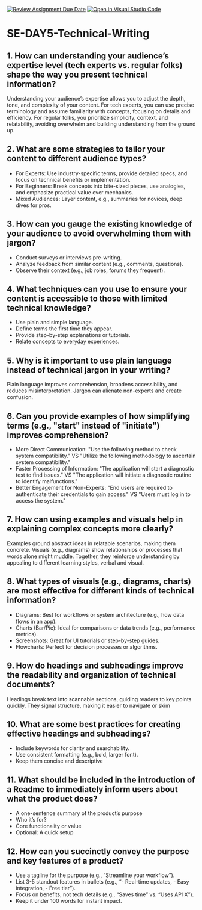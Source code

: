 [![Review Assignment Due Date](https://classroom.github.com/assets/deadline-readme-button-22041afd0340ce965d47ae6ef1cefeee28c7c493a6346c4f15d667ab976d596c.svg)](https://classroom.github.com/a/zsAR-pyY)
[![Open in Visual Studio Code](https://classroom.github.com/assets/open-in-vscode-2e0aaae1b6195c2367325f4f02e2d04e9abb55f0b24a779b69b11b9e10269abc.svg)](https://classroom.github.com/online_ide?assignment_repo_id=18802881&assignment_repo_type=AssignmentRepo)
# SE-DAY5-Technical-Writing
## 1. How can understanding your audience’s expertise level (tech experts vs. regular folks) shape the way you present technical information?
Understanding your audience’s expertise allows you to adjust the depth, tone, and complexity of your content. For tech experts, you can use precise terminology and assume familiarity with concepts, focusing on details and efficiency. For regular folks, you prioritize simplicity, context, and relatability, avoiding overwhelm and building understanding from the ground up.

## 2. What are some strategies to tailor your content to different audience types?
  - For Experts: Use industry-specific terms, provide detailed specs, and focus on technical benefits or implementation.
  - For Beginners: Break concepts into bite-sized pieces, use analogies, and emphasize practical value over mechanics.
  - Mixed Audiences: Layer content, e.g., summaries for novices, deep dives for pros.

## 3. How can you gauge the existing knowledge of your audience to avoid overwhelming them with jargon?
  - Conduct surveys or interviews pre-writing.
  - Analyze feedback from similar content (e.g., comments, questions).
  - Observe their context (e.g., job roles, forums they frequent).

## 4. What techniques can you use to ensure your content is accessible to those with limited technical knowledge?
  - Use plain and simple language.
  - Define terms the first time they appear.
  - Provide step-by-step explanations or tutorials.
  - Relate concepts to everyday experiences.

## 5. Why is it important to use plain language instead of technical jargon in your writing?
Plain language improves comprehension, broadens accessibility, and reduces misinterpretation. Jargon can alienate non-experts and create confusion.

## 6. Can you provide examples of how simplifying terms (e.g., "start" instead of "initiate") improves comprehension?
  - More Direct Communication: 
     "Use the following method to check system compatibility." VS "Utilize the following methodology to ascertain system compatibility."
  - Faster Processing of Information: 
      "The application will start a diagnostic test to find issues." VS "The application will initiate a diagnostic routine to identify malfunctions."
  - Better Engagement for Non-Experts: 
      "End users are required to authenticate their credentials to gain access." VS "Users must log in to access the system."
 
## 7. How can using examples and visuals help in explaining complex concepts more clearly?
Examples ground abstract ideas in relatable scenarios, making them concrete. Visuals (e.g., diagrams) show relationships or processes that words alone might muddle. Together, they reinforce understanding by appealing to different learning styles, verbal and visual.

## 8. What types of visuals (e.g., diagrams, charts) are most effective for different kinds of technical information?
  - Diagrams: Best for workflows or system architecture (e.g., how data flows in an app).
  - Charts (Bar/Pie): Ideal for comparisons or data trends (e.g., performance metrics).
  - Screenshots: Great for UI tutorials or step-by-step guides.
  - Flowcharts: Perfect for decision processes or algorithms.

## 9. How do headings and subheadings improve the readability and organization of technical documents?
Headings break text into scannable sections, guiding readers to key points quickly. They signal structure, making it easier to navigate or skim

## 10. What are some best practices for creating effective headings and subheadings?
  - Include keywords for clarity and searchability.
  - Use consistent formatting (e.g., bold, larger font).
  - Keep them concise and descriptive

## 11. What should be included in the introduction of a Readme to immediately inform users about what the product does?
  - A one-sentence summary of the product’s purpose
  - Who it’s for?
  - Core functionality or value
  - Optional: A quick setup

## 12. How can you succinctly convey the purpose and key features of a product?
  - Use a tagline for the purpose (e.g., “Streamline your workflow”).
  - List 3-5 standout features in bullets (e.g., “- Real-time updates, - Easy integration, - Free tier”).
  - Focus on benefits, not tech details (e.g., “Saves time” vs. “Uses API X”).
  - Keep it under 100 words for instant impact.
